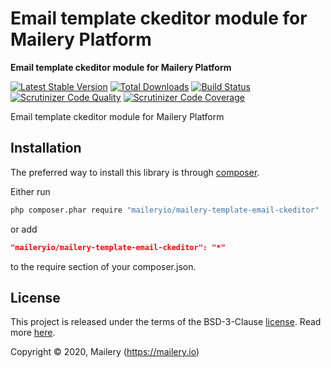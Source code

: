 # Email template ckeditor module for Mailery Platform

**Email template ckeditor module for Mailery Platform**

[![Latest Stable Version](https://poser.pugx.org/maileryio/mailery-template-email-ckeditor/v/stable)](https://packagist.org/packages/maileryio/mailery-template-email-ckeditor)
[![Total Downloads](https://poser.pugx.org/maileryio/mailery-template-email-ckeditor/downloads)](https://packagist.org/packages/maileryio/mailery-template-email-ckeditor)
[![Build Status](https://travis-ci.com/maileryio/mailery-template-email-ckeditor.svg?branch=master)](https://travis-ci.com/maileryio/mailery-template-email-ckeditor)
[![Scrutinizer Code Quality](https://img.shields.io/scrutinizer/g/maileryio/mailery-template-email-ckeditor.svg)](https://scrutinizer-ci.com/g/maileryio/mailery-template-email-ckeditor/)
[![Scrutinizer Code Coverage](https://img.shields.io/scrutinizer/coverage/g/maileryio/mailery-template-email-ckeditor.svg)](https://scrutinizer-ci.com/g/maileryio/mailery-template-email-ckeditor/)

Email template ckeditor module for Mailery Platform

## Installation

The preferred way to install this library is through [composer](http://getcomposer.org/download/).

Either run

```sh
php composer.phar require "maileryio/mailery-template-email-ckeditor"
```

or add

```json
"maileryio/mailery-template-email-ckeditor": "*"
```

to the require section of your composer.json.

## License

This project is released under the terms of the BSD-3-Clause [license](LICENSE).
Read more [here](http://choosealicense.com/licenses/bsd-3-clause).

Copyright © 2020, Mailery (https://mailery.io)
